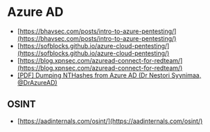 # Azure AD

- [https://bhavsec.com/posts/intro-to-azure-pentesting/](https://bhavsec.com/posts/intro-to-azure-pentesting/)
- [https://sofblocks.github.io/azure-cloud-pentesting/](https://sofblocks.github.io/azure-cloud-pentesting/)
- [https://blog.xpnsec.com/azuread-connect-for-redteam/](https://blog.xpnsec.com/azuread-connect-for-redteam/)
- [[PDF] Dumping NTHashes from Azure AD (Dr Nestori Syynimaa, @DrAzureAD)](https://troopers.de/downloads/troopers23/TR23_DumpingNTHashesfromAzureAD.pdf)




## OSINT

- [https://aadinternals.com/osint/](https://aadinternals.com/osint/)
